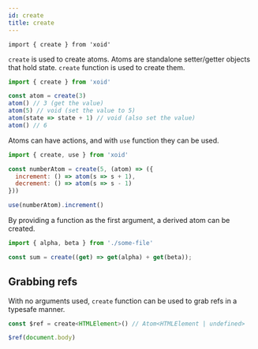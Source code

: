 ```yaml
---
id: create
title: create
---
```


`import { create } from 'xoid'`

`create` is used to create atoms. Atoms are standalone setter/getter objects that hold state. `create` function is used to create them.

```js
import { create } from 'xoid'

const atom = create(3)
atom() // 3 (get the value)
atom(5) // void (set the value to 5)
atom(state => state + 1) // void (also set the value)
atom() // 6
```

Atoms can have actions, and with `use` function they can be used.

```js
import { create, use } from 'xoid'

const numberAtom = create(5, (atom) => ({
  increment: () => atom(s => s + 1),
  decrement: () => atom(s => s - 1)
}))

use(numberAtom).increment()
```

By providing a function as the first argument, a derived atom can be created.

```js
import { alpha, beta } from './some-file'

const sum = create((get) => get(alpha) + get(beta));
```

## Grabbing refs

With no arguments used, `create` function can be used to grab refs in a typesafe manner.

```js
const $ref = create<HTMLElement>() // Atom<HTMLElement | undefined>

$ref(document.body)
```